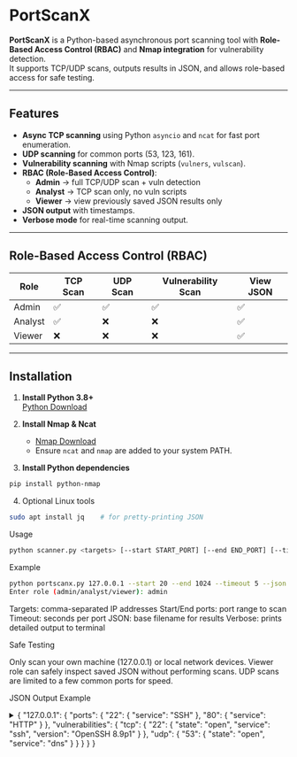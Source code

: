 # PortScanX

**PortScanX** is a Python-based asynchronous port scanning tool with **Role-Based Access Control (RBAC)** and **Nmap integration** for vulnerability detection.  
It supports TCP/UDP scans, outputs results in JSON, and allows role-based access for safe testing.

---

## Features

- **Async TCP scanning** using Python `asyncio` and `ncat` for fast port enumeration.
- **UDP scanning** for common ports (53, 123, 161).
- **Vulnerability scanning** with Nmap scripts (`vulners`, `vulscan`).
- **RBAC (Role-Based Access Control)**:
  - **Admin** → full TCP/UDP scan + vuln detection
  - **Analyst** → TCP scan only, no vuln scripts
  - **Viewer** → view previously saved JSON results only
- **JSON output** with timestamps.
- **Verbose mode** for real-time scanning output.

---

## Role-Based Access Control (RBAC)

| Role    | TCP Scan | UDP Scan | Vulnerability Scan | View JSON |
|---------|----------|----------|------------------|-----------|
| Admin   | ✅        | ✅        | ✅                | ✅         |
| Analyst | ✅        | ❌        | ❌                | ✅         |
| Viewer  | ❌        | ❌        | ❌                | ✅         |

---

## Installation

1. **Install Python 3.8+**  
   [Python Download](https://www.python.org/downloads/)

2. **Install Nmap & Ncat**  
   - [Nmap Download](https://nmap.org/download.html)  
   - Ensure `ncat` and `nmap` are added to your system PATH.

3. **Install Python dependencies**
```bash
pip install python-nmap
```
4. Optional Linux tools
```bash
sudo apt install jq    # for pretty-printing JSON
```
Usage 
```bash
python scanner.py <targets> [--start START_PORT] [--end END_PORT] [--timeout TIMEOUT] [--json OUTPUT_FILE] [--verbose]
```
Example
```bash
python portscanx.py 127.0.0.1 --start 20 --end 1024 --timeout 5 --json results --verbose
Enter role (admin/analyst/viewer): admin
```
Targets: comma-separated IP addresses
Start/End ports: port range to scan
Timeout: seconds per port
JSON: base filename for results
Verbose: prints detailed output to terminal

Safe Testing

Only scan your own machine (127.0.0.1) or local network devices.
Viewer role can safely inspect saved JSON without performing scans.
UDP scans are limited to a few common ports for speed.

JSON Output Example
<details> <summary>{
  "127.0.0.1": {
    "ports": {
      "22": { "service": "SSH" },
      "80": { "service": "HTTP" }
    },
    "vulnerabilities": {
      "tcp": { 
        "22": { "state": "open", "service": "ssh", "version": "OpenSSH 8.9p1" } 
      },
      "udp": { 
        "53": { "state": "open", "service": "dns" } 
      }
    }
  }
}
</summary>
